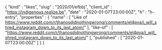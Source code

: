 {
  "kind" : "likes",
  "slug" : "2020/01/efbbj",
  "client_id" : "https://indigenous.realize.be",
  "date" : "2020-01-07T23:00:00Z",
  "h" : "h-entry",
  "properties" : {
    "name" : [ "Like of https://www.reddit.com/r/thanosdidnothingwrong/comments/el4pva/i_will_shred_instagram_down_to_its_last_atom/" ],
    "like-of" : [ "https://www.reddit.com/r/thanosdidnothingwrong/comments/el4pva/i_will_shred_instagram_down_to_its_last_atom/" ],
    "published" : [ "2020-01-07T23:00:00Z" ]
  }
}
